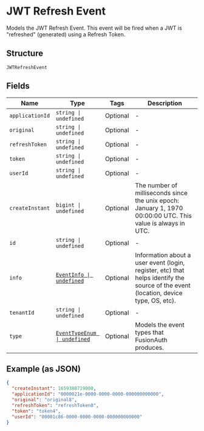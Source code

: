 
# JWT Refresh Event

Models the JWT Refresh Event. This event will be fired when a JWT is "refreshed" (generated) using a Refresh Token.

## Structure

`JWTRefreshEvent`

## Fields

| Name | Type | Tags | Description |
|  --- | --- | --- | --- |
| `applicationId` | `string \| undefined` | Optional | - |
| `original` | `string \| undefined` | Optional | - |
| `refreshToken` | `string \| undefined` | Optional | - |
| `token` | `string \| undefined` | Optional | - |
| `userId` | `string \| undefined` | Optional | - |
| `createInstant` | `bigint \| undefined` | Optional | The number of milliseconds since the unix epoch: January 1, 1970 00:00:00 UTC. This value is always in UTC. |
| `id` | `string \| undefined` | Optional | - |
| `info` | [`EventInfo \| undefined`](../../doc/models/event-info.md) | Optional | Information about a user event (login, register, etc) that helps identify the source of the event (location, device type, OS, etc). |
| `tenantId` | `string \| undefined` | Optional | - |
| `type` | [`EventTypeEnum \| undefined`](../../doc/models/event-type-enum.md) | Optional | Models the event types that FusionAuth produces. |

## Example (as JSON)

```json
{
  "createInstant": 1659380719000,
  "applicationId": "0000021e-0000-0000-0000-000000000000",
  "original": "original8",
  "refreshToken": "refreshToken0",
  "token": "token4",
  "userId": "00001c86-0000-0000-0000-000000000000"
}
```

